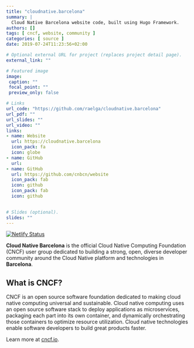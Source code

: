 ```yaml
---
title: "cloudnative.barcelona"
summary: |
  Cloud Native Barcelona website code, built using Hugo Framework.
authors: []
tags: [ cncf, website, community ]
categories: [ source ]
date: 2019-07-24T11:23:56+02:00

# Optional external URL for project (replaces project detail page).
external_link: ""

# Featured image
image:
 caption: ""
 focal_point: ""
 preview_only: false

# Links
url_code: "https://github.com/raelga/cloudnative.barcelona"
url_pdf: ""
url_slides: ""
url_video: ""
links:
- name: Website
  url: https://cloudnative.barcelona
  icon_pack: fa
  icon: globe
- name: GitHub
  url: 
- name: GitHub
  url: https://github.com/cnbcn/website
  icon_pack: fab
  icon: github
  icon_pack: fab
  icon: github
  

# Slides (optional).
slides: ""
---
```


[![Netlify Status](https://api.netlify.com/api/v1/badges/516ad607-63b3-487e-bbee-c2da0d0c2a7a/deploy-status)](https://app.netlify.com/sites/cloudnative/deploys)

**Cloud Native Barcelona** is the official Cloud Native Computing Foundation (CNCF) user group dedicated to building a strong, open, diverse developer community around the Cloud Native platform and technologies in **Barcelona**.


## What is CNCF?

CNCF is an open source software foundation dedicated to making cloud native computing universal and sustainable. Cloud native computing uses an open source software stack to deploy applications as microservices, packaging each part into its own container, and dynamically orchestrating those containers to optimize resource utilization. Cloud native technologies enable software developers to build great products faster.

Learn more at [cncf.io](https://www.cncf.io/).
